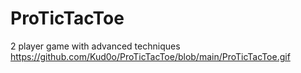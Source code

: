 # ProTicTacToe
2 player game with advanced techniques
https://github.com/Kud0o/ProTicTacToe/blob/main/ProTicTacToe.gif
